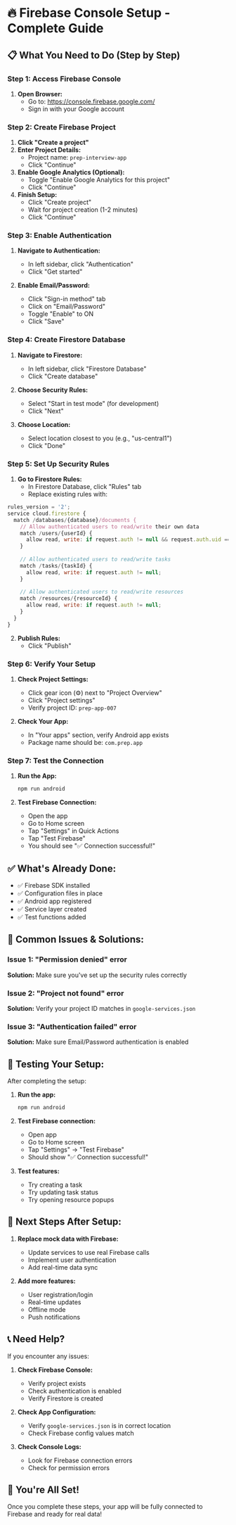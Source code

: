 # 🔥 Firebase Console Setup - Complete Guide

## 📋 **What You Need to Do (Step by Step)**

### **Step 1: Access Firebase Console**

1. **Open Browser:**
   - Go to: https://console.firebase.google.com/
   - Sign in with your Google account

### **Step 2: Create Firebase Project**

1. **Click "Create a project"**
2. **Enter Project Details:**
   - Project name: `prep-interview-app`
   - Click "Continue"
3. **Enable Google Analytics (Optional):**
   - Toggle "Enable Google Analytics for this project"
   - Click "Continue"
4. **Finish Setup:**
   - Click "Create project"
   - Wait for project creation (1-2 minutes)
   - Click "Continue"

### **Step 3: Enable Authentication**

1. **Navigate to Authentication:**
   - In left sidebar, click "Authentication"
   - Click "Get started"

2. **Enable Email/Password:**
   - Click "Sign-in method" tab
   - Click on "Email/Password"
   - Toggle "Enable" to ON
   - Click "Save"

### **Step 4: Create Firestore Database**

1. **Navigate to Firestore:**
   - In left sidebar, click "Firestore Database"
   - Click "Create database"

2. **Choose Security Rules:**
   - Select "Start in test mode" (for development)
   - Click "Next"

3. **Choose Location:**
   - Select location closest to you (e.g., "us-central1")
   - Click "Done"

### **Step 5: Set Up Security Rules**

1. **Go to Firestore Rules:**
   - In Firestore Database, click "Rules" tab
   - Replace existing rules with:

```javascript
rules_version = '2';
service cloud.firestore {
  match /databases/{database}/documents {
    // Allow authenticated users to read/write their own data
    match /users/{userId} {
      allow read, write: if request.auth != null && request.auth.uid == userId;
    }
    
    // Allow authenticated users to read/write tasks
    match /tasks/{taskId} {
      allow read, write: if request.auth != null;
    }
    
    // Allow authenticated users to read/write resources
    match /resources/{resourceId} {
      allow read, write: if request.auth != null;
    }
  }
}
```

2. **Publish Rules:**
   - Click "Publish"

### **Step 6: Verify Your Setup**

1. **Check Project Settings:**
   - Click gear icon (⚙️) next to "Project Overview"
   - Click "Project settings"
   - Verify project ID: `prep-app-007`

2. **Check Your App:**
   - In "Your apps" section, verify Android app exists
   - Package name should be: `com.prep.app`

### **Step 7: Test the Connection**

1. **Run the App:**
   ```bash
   npm run android
   ```

2. **Test Firebase Connection:**
   - Open the app
   - Go to Home screen
   - Tap "Settings" in Quick Actions
   - Tap "Test Firebase"
   - You should see "✅ Connection successful!"

## ✅ **What's Already Done:**

- ✅ Firebase SDK installed
- ✅ Configuration files in place
- ✅ Android app registered
- ✅ Service layer created
- ✅ Test functions added

## 🚨 **Common Issues & Solutions:**

### **Issue 1: "Permission denied" error**
**Solution:** Make sure you've set up the security rules correctly

### **Issue 2: "Project not found" error**
**Solution:** Verify your project ID matches in `google-services.json`

### **Issue 3: "Authentication failed" error**
**Solution:** Make sure Email/Password authentication is enabled

## 📱 **Testing Your Setup:**

After completing the setup:

1. **Run the app:**
   ```bash
   npm run android
   ```

2. **Test Firebase connection:**
   - Open app
   - Go to Home screen
   - Tap "Settings" → "Test Firebase"
   - Should show "✅ Connection successful!"

3. **Test features:**
   - Try creating a task
   - Try updating task status
   - Try opening resource popups

## 🎯 **Next Steps After Setup:**

1. **Replace mock data with Firebase:**
   - Update services to use real Firebase calls
   - Implement user authentication
   - Add real-time data sync

2. **Add more features:**
   - User registration/login
   - Real-time updates
   - Offline mode
   - Push notifications

## 📞 **Need Help?**

If you encounter any issues:

1. **Check Firebase Console:**
   - Verify project exists
   - Check authentication is enabled
   - Verify Firestore is created

2. **Check App Configuration:**
   - Verify `google-services.json` is in correct location
   - Check Firebase config values match

3. **Check Console Logs:**
   - Look for Firebase connection errors
   - Check for permission errors

## 🎉 **You're All Set!**

Once you complete these steps, your app will be fully connected to Firebase and ready for real data! 